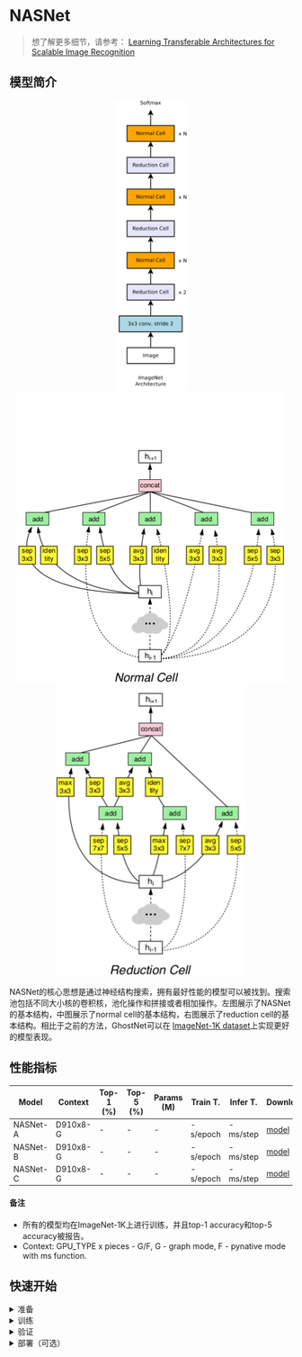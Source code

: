 # NASNet
> 想了解更多细节，请参考： [Learning Transferable Architectures for Scalable Image Recognition](https://arxiv.org/abs/1707.07012)  

## 模型简介

<div align=center>

<img src=nasnetimagenet.png height=517/>
<img src=normalcell.png />
<img src=reductioncell.png height=517/>
</div>

NASNet的核心思想是通过神经结构搜索，拥有最好性能的模型可以被找到。搜索池包括不同大小核的卷积核，池化操作和拼接或者相加操作。左图展示了NASNet的基本结构，中图展示了normal cell的基本结构，右图展示了reduction cell的基本结构。相比于之前的方法，GhostNet可以在 [ImageNet-1K dataset](https://www.image-net.org/download.php)上实现更好的模型表现。

## 性能指标

<div align=center>

| Model           | Context   |  Top-1 (%)  | Top-5 (%)  |  Params (M)    | Train T. | Infer T. |  Download | Config | Log |
|-----------------|-----------|-------|-------|------------|-------|--------|---|--------|--------------|
| NASNet-A | D910x8-G | -     | -     | -       | -s/epoch | -ms/step | [model]() | [cfg]() | [log]() |
| NASNet-B | D910x8-G | -     | -     | -       | -s/epoch | -ms/step | [model]() | [cfg]() | [log]() |
| NASNet-C | D910x8-G | -     | -     | -       | -s/epoch | -ms/step | [model]() | [cfg]() | [log]() |
</div>


#### 备注

- 所有的模型均在ImageNet-1K上进行训练，并且top-1 accuracy和top-5 accuracy被报告。
- Context: GPU_TYPE x pieces - G/F, G - graph mode, F - pynative mode with ms function.  

## 快速开始

<details>
<summary>准备</summary>

#### 安装
请参考mindcv的[安装指示](https://github.com/mindspore-ecosystem/mindcv#installation)。

#### 数据集准备
请下载[ImageNet-1K](htps://www.image-net.org/download.php)数据集用于训练和验证。
</details>

<details>
<summary>训练</summary>

- **超参数.** 可复现训练结果的配置设置存放在 `mindcv/configs/nasnet`文件夹。例如，为了按照某个配置进行训练，你可以运行:

  ```shell
  # train NASNet-A on 8 GPUs
  mpirun -n 8 python train.py --config path/to/nasnet/yaml/file --data_dir /path/to/imagenet
  ```

  注意GPU或者昇腾芯片的数量以及batch size都会影响复现结果。为了最大程度的复现结果，推荐采用相同显卡数量和相同batch size进行训练。

详细的参数可以参考[config.py](../../config.py)。
</details>

<details>
<summary>验证</summary>

- 为了验证模型，你可以使用`validate.py`。 这里有一个例子来验证NASNet-A模型的精准度。

  ```shell
  python validate.py --config path/to/nasnet/yaml/file --data_dir /path/to/imagenet --ckpt_path /path/to/nasnet/file.ckpt
  ```

</details>


<details>
<summary>部署（可选）</summary>

请参考mindcv中的部署教程。 
</details>


